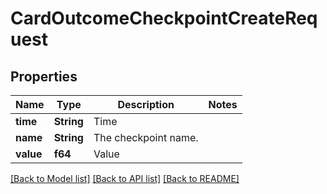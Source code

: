 # CardOutcomeCheckpointCreateRequest

## Properties

Name | Type | Description | Notes
------------ | ------------- | ------------- | -------------
**time** | **String** | Time | 
**name** | **String** | The checkpoint name. | 
**value** | **f64** | Value | 

[[Back to Model list]](../README.md#documentation-for-models) [[Back to API list]](../README.md#documentation-for-api-endpoints) [[Back to README]](../README.md)


